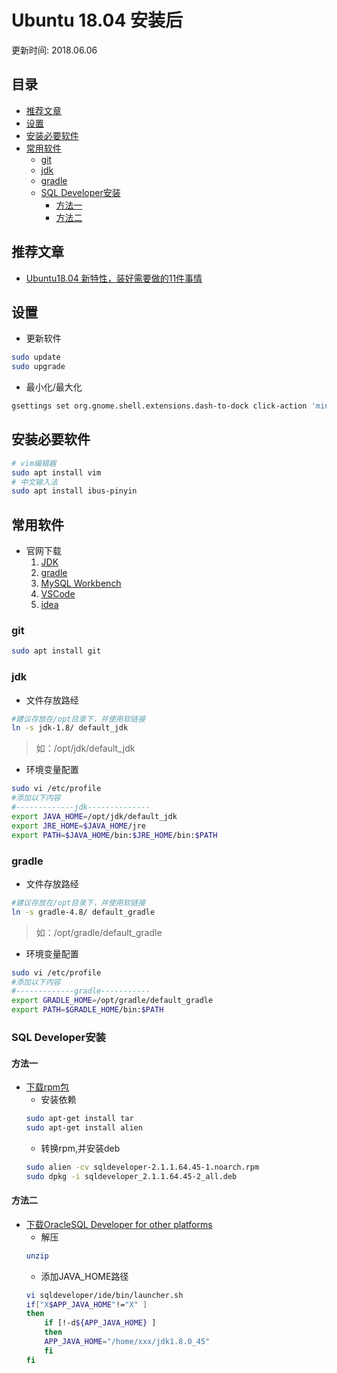 # Ubuntu 18.04 安装后
更新时间: 2018.06.06

目录
---

<!-- TOC depthFrom:2 updateOnSave:true -->

- [推荐文章](#推荐文章)
- [设置](#设置)
- [安装必要软件](#安装必要软件)
- [常用软件](#常用软件)
    - [git](#git)
    - [jdk](#jdk)
    - [gradle](#gradle)
    - [SQL Developer安装](#sql-developer安装)
        - [方法一](#方法一)
        - [方法二](#方法二)

<!-- /TOC -->

## 推荐文章

+ [Ubuntu18.04 新特性，装好需要做的11件事情](https://blog.csdn.net/sinat_35121480/article/details/80141383)


## 设置

+ 更新软件
```sh
sudo update
sudo upgrade
```

+ 最小化/最大化
```sh
gsettings set org.gnome.shell.extensions.dash-to-dock click-action 'minimize'
```

## 安装必要软件

```sh
# vim编辑器
sudo apt install vim
# 中文输入法
sudo apt install ibus-pinyin
```

## 常用软件

+ 官网下载
    1. [JDK](http://www.oracle.com/technetwork/java/javase/downloads/index.html)
    2. [gradle](http://services.gradle.org/distributions/)
    3. [MySQL Workbench](https://dev.mysql.com/downloads/workbench/)
    4. [VSCode](https://code.visualstudio.com/)
    5. [idea](https://www.jetbrains.com/idea/)

### git

```sh
sudo apt install git
```

### jdk


+ 文件存放路经
```sh
#建议存放在/opt目录下，并使用软链接
ln -s jdk-1.8/ default_jdk
```
> 如：/opt/jdk/default_jdk

+ 环境变量配置

```sh
sudo vi /etc/profile
#添加以下内容
#-------------jdk--------------
export JAVA_HOME=/opt/jdk/default_jdk
export JRE_HOME=$JAVA_HOME/jre
export PATH=$JAVA_HOME/bin:$JRE_HOME/bin:$PATH
```

### gradle

+ 文件存放路经
```sh
#建议存放在/opt目录下，并使用软链接
ln -s gradle-4.8/ default_gradle
```
> 如：/opt/gradle/default_gradle


+ 环境变量配置

```sh
sudo vi /etc/profile
#添加以下内容
#-------------gradle-----------
export GRADLE_HOME=/opt/gradle/default_gradle
export PATH=$GRADLE_HOME/bin:$PATH
```

### SQL Developer安装

#### 方法一
+ [下载rpm包](http://www.oracle.com/technetwork/developer-tools/sql-developer/downloads/index.html)
    + 安装依赖
    ```sh
    sudo apt-get install tar
    sudo apt-get install alien
    ```
    + 转换rpm,并安装deb
    ```sh
    sudo alien -cv sqldeveloper-2.1.1.64.45-1.noarch.rpm
    sudo dpkg -i sqldeveloper_2.1.1.64.45-2_all.deb
    ```
#### 方法二

+ [下载OracleSQL Developer for other platforms](http://www.oracle.com/technetwork/developer-tools/sql-developer/downloads/index.html)
    + 解压
    ```sh
    unzip
    ```
    + 添加JAVA_HOME路径
    ```sh
    vi sqldeveloper/ide/bin/launcher.sh
    if["X$APP_JAVA_HOME"!="X" ]
    then
        if [!-d${APP_JAVA_HOME} ]
        then
        APP_JAVA_HOME="/home/xxx/jdk1.8.0_45"
        fi
    fi
    ```